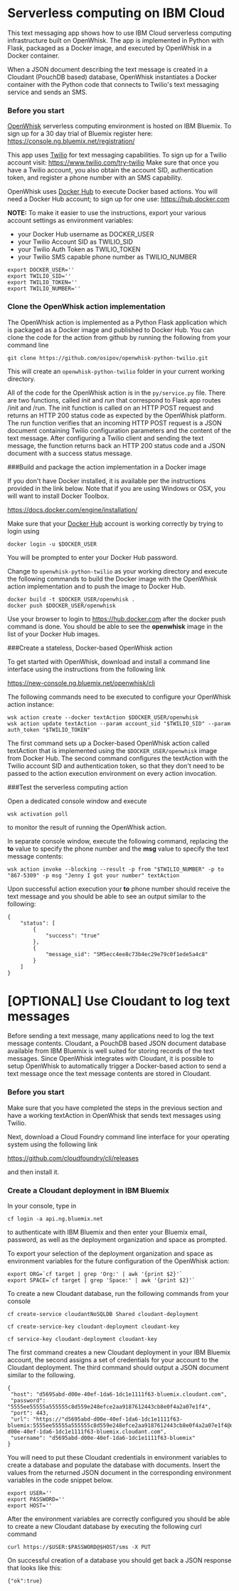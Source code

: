 # Serverless computing on IBM Cloud

This text messaging app shows how to use IBM Cloud serverless computing infrastructure built on OpenWhisk. The app is implemented in Python with Flask, packaged as a Docker image, and executed by OpenWhisk in a Docker container. 

When a JSON document describing the text message is created in a Cloudant (PouchDB based) database, OpenWhisk instantiates a Docker container with the Python code that connects to Twilio's text messaging service and sends an SMS.

### Before you start

[OpenWhisk](https://github.com/openwhisk/openwhisk) serverless computing environment is hosted on IBM Bluemix. To sign up for a 30 day trial of Bluemix register here: https://console.ng.bluemix.net/registration/

This app uses [Twilio](https://www.twilio.com) for text messaging capabilities. To sign up for a Twilio account visit: https://www.twilio.com/try-twilio Make sure that once you have a Twilio account, you also obtain the account SID, authentication token, and register a phone number with an SMS capability.

OpenWhisk uses [Docker Hub](https://hub.docker.com) to execute Docker based actions. You will need a Docker Hub account; to sign up for one use: https://hub.docker.com

**NOTE:** To make it easier to use the instructions, export your various account settings as environment variables:

* your Docker Hub username as DOCKER_USER
* your Twilio Account SID as TWILIO_SID
* your Twilio Auth Token as TWILIO_TOKEN
* your Twilio SMS capable phone number as TWILIO_NUMBER

```
export DOCKER_USER=''
export TWILIO_SID=''
export TWILIO_TOKEN=''
export TWILIO_NUMBER=''
```

### Clone the OpenWhisk action implementation

The OpenWhisk action is implemented as a Python Flask application which is packaged as a Docker image and published to Docker Hub. You can clone the code for the action from github by running the following from your command line

```git clone https://github.com/osipov/openwhisk-python-twilio.git```

This will create an ```openwhisk-python-twilio``` folder in your current working directory.

All of the code for the OpenWhisk action is in the ```py/service.py``` file. There are two functions, called _init_ and _run_ that correspond to Flask app routes /init and /run. The init function is called on an HTTP POST request and returns an HTTP 200 status code as expected by the OpenWhisk platform. The run function verifies that an incoming HTTP POST request is a JSON document containing Twilio configuration parameters and the content of the text message. After configuring a Twilio client and sending the text message, the function returns back an HTTP 200 status code and a JSON document with a success status message.

###Build and package the action implementation in a Docker image

If you don't have Docker installed, it is available per the instructions provided in the link below. Note that if you are using Windows or OSX, you will want to install Docker Toolbox.

https://docs.docker.com/engine/installation/

Make sure that your [Docker Hub](https://hub.docker.com) account is working correctly by trying to login using

```docker login -u $DOCKER_USER ```

You will be prompted to enter your Docker Hub password.

Change to ```openwhisk-python-twilio``` as your working directory and execute the following commands to build the Docker image with the OpenWhisk action implementation and to push the image to Docker Hub. 

```
docker build -t $DOCKER_USER/openwhisk .
docker push $DOCKER_USER/openwhisk
```

Use your browser to login to https://hub.docker.com after the docker push command is done. You should be able to see the **openwhisk** image in the list of your Docker Hub images.

###Create a stateless, Docker-based OpenWhisk action

To get started with OpenWhisk, download and install a command line interface using the instructions from the following link

https://new-console.ng.bluemix.net/openwhisk/cli

The following commands need to be executed to configure your OpenWhisk action instance:

```
wsk action create --docker textAction $DOCKER_USER/openwhisk
wsk action update textAction --param account_sid "$TWILIO_SID" --param auth_token "$TWILIO_TOKEN"
```

The first command sets up a Docker-based OpenWhisk action called textAction that is implemented using the ```$DOCKER_USER/openwhisk``` image from Docker Hub. The second command configures the textAction with the Twilio account SID and authentication token, so that they don't need to be passed to the action execution environment on every action invocation.

###Test the serverless computing action

Open a dedicated console window and execute 

```
wsk activation poll
```

to monitor the result of running the OpenWhisk action.

In separate console window, execute the following command, replacing the **to** value to specify the phone number and the **msg** value to specify the text message contents:

```
wsk action invoke --blocking --result -p from "$TWILIO_NUMBER" -p to "867-5309" -p msg "Jenny I got your number" textAction
```

Upon successful action execution your **to** phone number should receive the text message and you should be able to see an output similar to the following:

```
{
    "status": [
        {
            "success": "true"
        },
        {
            "message_sid": "SM5ecc4ee8c73b4ec29e79c0f1ede5a4c8"
        }
    ]
}
```

# [OPTIONAL] Use Cloudant to log text messages

Before sending a text message, many applications need to log the text message contents. Cloudant, a PouchDB based JSON document database available from IBM Bluemix is well suited for storing records of the text messages. Since OpenWhisk integrates with Cloudant, it is possible to setup OpenWhisk to automatically trigger a Docker-based action to send a text message once the text message contents are stored in Cloudant. 

### Before you start

Make sure that you have completed the steps in the previous section and have a working textAction in OpenWhisk that sends text messages using Twilio.

Next, download a Cloud Foundry command line interface for your operating system using the following link

https://github.com/cloudfoundry/cli/releases

and then install it.


### Create a Cloudant deployment in IBM Bluemix

In your console, type in 

    cf login -a api.ng.bluemix.net

to authenticate with IBM Bluemix and then enter your Bluemix email, password, as well as the deployment organization and space as prompted.

To export your selection of the deployment organization and space as environment variables for the future configuration of the OpenWhisk action:

```
export ORG=`cf target | grep 'Org:' | awk '{print $2}'`
export SPACE=`cf target | grep 'Space:' | awk '{print $2}'`
```

To create a new Cloudant database, run the following commands from your console

```
cf create-service cloudantNoSQLDB Shared cloudant-deployment

cf create-service-key cloudant-deployment cloudant-key

cf service-key cloudant-deployment cloudant-key
```

The first command creates a new Cloudant deployment in your IBM Bluemix account, the second assigns a set of credentials for your account to the Cloudant deployment. The third command should output a JSON document similar to the following. 

```
{
 "host": "d5695abd-d00e-40ef-1da6-1dc1e1111f63-bluemix.cloudant.com",
 "password": "5555ee55555a555555c8d559e248efce2aa9187612443cb8e0f4a2a07e1f4",
 "port": 443,
 "url": "https://"d5695abd-d00e-40ef-1da6-1dc1e1111f63-bluemix:5555ee55555a555555c8d559e248efce2aa9187612443cb8e0f4a2a07e1f4@d5695abd-d00e-40ef-1da6-1dc1e1111f63-bluemix.cloudant.com",
 "username": "d5695abd-d00e-40ef-1da6-1dc1e1111f63-bluemix"
}
```

You will need to put these Cloudant credentials in environment variables to create a database and populate the database with documents. Insert the values from the returned JSON document in the corresponding environment variables in the code snippet below.

```
export USER=''
export PASSWORD=''
export HOST=''
```

After the environment variables are correctly configured you should be able to create a new Cloudant database by executing the following curl command

```
curl https://$USER:$PASSWORD@$HOST/sms -X PUT
```

On successful creation of a database you should get back a JSON response that looks like this:

```
{"ok":true}
```
